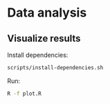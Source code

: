 # Data analysis

## Visualize results

Install dependencies:

```bash
scripts/install-dependencies.sh
```

Run:

```bash
R -f plot.R
```
